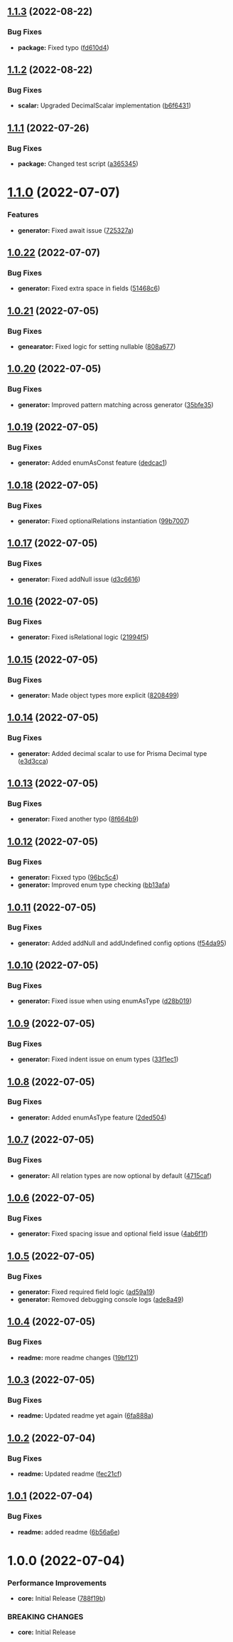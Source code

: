 ## [1.1.3](https://github.com/Luis-Domenech/prisma-generator-basic-typegraphql/compare/v1.1.2...v1.1.3) (2022-08-22)


### Bug Fixes

* **package:** Fixed typo ([fd610d4](https://github.com/Luis-Domenech/prisma-generator-basic-typegraphql/commit/fd610d401a0d0664ceb8fa73a864543d29c21802))

## [1.1.2](https://github.com/Luis-Domenech/prisma-generator-basic-typegraphql/compare/v1.1.1...v1.1.2) (2022-08-22)


### Bug Fixes

* **scalar:** Upgraded DecimalScalar implementation ([b6f6431](https://github.com/Luis-Domenech/prisma-generator-basic-typegraphql/commit/b6f64318ac1cf248603907f2311ea4ca9cbc96ae))

## [1.1.1](https://github.com/Luis-Domenech/prisma-generator-basic-typegraphql/compare/v1.1.0...v1.1.1) (2022-07-26)


### Bug Fixes

* **package:** Changed test script ([a365345](https://github.com/Luis-Domenech/prisma-generator-basic-typegraphql/commit/a36534504315a869af5114b3ec51613052d5a4ad))

# [1.1.0](https://github.com/Luis-Domenech/prisma-generator-basic-typegraphql/compare/v1.0.22...v1.1.0) (2022-07-07)


### Features

* **generator:** Fixed await issue ([725327a](https://github.com/Luis-Domenech/prisma-generator-basic-typegraphql/commit/725327ad36decdaa65320abf202ef28d623c993f))

## [1.0.22](https://github.com/Luis-Domenech/prisma-generator-basic-typegraphql/compare/v1.0.21...v1.0.22) (2022-07-07)


### Bug Fixes

* **generator:** Fixed extra space in fields ([51468c6](https://github.com/Luis-Domenech/prisma-generator-basic-typegraphql/commit/51468c67c6e78cc13e5515919036983e12be25da))

## [1.0.21](https://github.com/Luis-Domenech/prisma-generator-basic-typegraphql/compare/v1.0.20...v1.0.21) (2022-07-05)


### Bug Fixes

* **genearator:** Fixed logic for setting nullable ([808a677](https://github.com/Luis-Domenech/prisma-generator-basic-typegraphql/commit/808a6771fde1584d53be1c13f388d11a31e5807d))

## [1.0.20](https://github.com/Luis-Domenech/prisma-generator-basic-typegraphql/compare/v1.0.19...v1.0.20) (2022-07-05)


### Bug Fixes

* **generator:** Improved pattern matching across generator ([35bfe35](https://github.com/Luis-Domenech/prisma-generator-basic-typegraphql/commit/35bfe353372402b0ea8db33cd46eb695bd8962ce))

## [1.0.19](https://github.com/Luis-Domenech/prisma-generator-basic-typegraphql/compare/v1.0.18...v1.0.19) (2022-07-05)


### Bug Fixes

* **generator:** Added enumAsConst feature ([dedcac1](https://github.com/Luis-Domenech/prisma-generator-basic-typegraphql/commit/dedcac156fe166f368d2ccc0d78737111c01bb37))

## [1.0.18](https://github.com/Luis-Domenech/prisma-generator-basic-typegraphql/compare/v1.0.17...v1.0.18) (2022-07-05)


### Bug Fixes

* **generator:** Fixed optionalRelations instantiation ([99b7007](https://github.com/Luis-Domenech/prisma-generator-basic-typegraphql/commit/99b7007a8eef57a11ea9d804994365532eea742e))

## [1.0.17](https://github.com/Luis-Domenech/prisma-generator-basic-typegraphql/compare/v1.0.16...v1.0.17) (2022-07-05)


### Bug Fixes

* **generator:** Fixed addNull issue ([d3c6616](https://github.com/Luis-Domenech/prisma-generator-basic-typegraphql/commit/d3c6616b3cfb3b7e5671bd46d204d6281a0a26cc))

## [1.0.16](https://github.com/Luis-Domenech/prisma-generator-basic-typegraphql/compare/v1.0.15...v1.0.16) (2022-07-05)


### Bug Fixes

* **generator:** Fixed isRelational logic ([21994f5](https://github.com/Luis-Domenech/prisma-generator-basic-typegraphql/commit/21994f5e71c979657cf47d9048c49952e099115a))

## [1.0.15](https://github.com/Luis-Domenech/prisma-generator-basic-typegraphql/compare/v1.0.14...v1.0.15) (2022-07-05)


### Bug Fixes

* **generator:** Made object types more explicit ([8208499](https://github.com/Luis-Domenech/prisma-generator-basic-typegraphql/commit/8208499bbce0fc7e572befe8428822fbd2b39329))

## [1.0.14](https://github.com/Luis-Domenech/prisma-generator-basic-typegraphql/compare/v1.0.13...v1.0.14) (2022-07-05)


### Bug Fixes

* **generator:** Added decimal scalar to use for Prisma Decimal type ([e3d3cca](https://github.com/Luis-Domenech/prisma-generator-basic-typegraphql/commit/e3d3ccade6356ca870ed2ea74c01979412d122b2))

## [1.0.13](https://github.com/Luis-Domenech/prisma-generator-basic-typegraphql/compare/v1.0.12...v1.0.13) (2022-07-05)


### Bug Fixes

* **generator:** Fixed another typo ([8f664b9](https://github.com/Luis-Domenech/prisma-generator-basic-typegraphql/commit/8f664b9735e5affe604b19fd374e38db253024f9))

## [1.0.12](https://github.com/Luis-Domenech/prisma-generator-basic-typegraphql/compare/v1.0.11...v1.0.12) (2022-07-05)


### Bug Fixes

* **generator:** Fixxed typo ([96bc5c4](https://github.com/Luis-Domenech/prisma-generator-basic-typegraphql/commit/96bc5c479d5cfa4ec20571974548213498984de0))
* **generator:** Improved enum type checking ([bb13afa](https://github.com/Luis-Domenech/prisma-generator-basic-typegraphql/commit/bb13afa1f8dc93b361e81befd0fc59dc1395c4ac))

## [1.0.11](https://github.com/Luis-Domenech/prisma-generator-basic-typegraphql/compare/v1.0.10...v1.0.11) (2022-07-05)


### Bug Fixes

* **generator:** Added addNull and addUndefined config options ([f54da95](https://github.com/Luis-Domenech/prisma-generator-basic-typegraphql/commit/f54da95cfa78d3812851e142e3c305faba94cb1e))

## [1.0.10](https://github.com/Luis-Domenech/prisma-generator-basic-typegraphql/compare/v1.0.9...v1.0.10) (2022-07-05)


### Bug Fixes

* **generator:** Fixed issue when using enumAsType ([d28b019](https://github.com/Luis-Domenech/prisma-generator-basic-typegraphql/commit/d28b01959ed0818477ffa410fbaceba089f50c6a))

## [1.0.9](https://github.com/Luis-Domenech/prisma-generator-basic-typegraphql/compare/v1.0.8...v1.0.9) (2022-07-05)


### Bug Fixes

* **generator:** Fixed indent issue on enum types ([33f1ec1](https://github.com/Luis-Domenech/prisma-generator-basic-typegraphql/commit/33f1ec13d003d6cc2b75d8789449da6dd7aac735))

## [1.0.8](https://github.com/Luis-Domenech/prisma-generator-basic-typegraphql/compare/v1.0.7...v1.0.8) (2022-07-05)


### Bug Fixes

* **generator:** Added enumAsType feature ([2ded504](https://github.com/Luis-Domenech/prisma-generator-basic-typegraphql/commit/2ded504b756392f2cacee401dcaae48cbbb797d1))

## [1.0.7](https://github.com/Luis-Domenech/prisma-generator-basic-typegraphql/compare/v1.0.6...v1.0.7) (2022-07-05)


### Bug Fixes

* **generator:** All relation types are now optional by default ([4715caf](https://github.com/Luis-Domenech/prisma-generator-basic-typegraphql/commit/4715cafb6463b1b5204b177946c1b5ddfa1b0b9e))

## [1.0.6](https://github.com/Luis-Domenech/prisma-generator-basic-typegraphql/compare/v1.0.5...v1.0.6) (2022-07-05)


### Bug Fixes

* **generator:** Fixed spacing issue and optional field issue ([4ab6f1f](https://github.com/Luis-Domenech/prisma-generator-basic-typegraphql/commit/4ab6f1f5bb748c754507adcf6c335c599122d610))

## [1.0.5](https://github.com/Luis-Domenech/prisma-generator-basic-typegraphql/compare/v1.0.4...v1.0.5) (2022-07-05)


### Bug Fixes

* **generator:** Fixed required field logic ([ad59a19](https://github.com/Luis-Domenech/prisma-generator-basic-typegraphql/commit/ad59a195a8c21006acf71f8a17ea6ab0a66a7d41))
* **generator:** Removed debugging console logs ([ade8a49](https://github.com/Luis-Domenech/prisma-generator-basic-typegraphql/commit/ade8a491fd7780e252d372df695859fa42852d2b))

## [1.0.4](https://github.com/Luis-Domenech/prisma-generator-basic-typegraphql/compare/v1.0.3...v1.0.4) (2022-07-05)


### Bug Fixes

* **readme:** more readme changes ([19bf121](https://github.com/Luis-Domenech/prisma-generator-basic-typegraphql/commit/19bf121565f0b3922b81544e29a426fc5554532d))

## [1.0.3](https://github.com/Luis-Domenech/prisma-generator-basic-typegraphql/compare/v1.0.2...v1.0.3) (2022-07-05)


### Bug Fixes

* **readme:** Updated readme yet again ([6fa888a](https://github.com/Luis-Domenech/prisma-generator-basic-typegraphql/commit/6fa888a8cb48fe9cd9c1e6906bb854525f0c8114))

## [1.0.2](https://github.com/Luis-Domenech/prisma-generator-basic-typegraphql/compare/v1.0.1...v1.0.2) (2022-07-04)


### Bug Fixes

* **readme:** Updated readme ([fec21cf](https://github.com/Luis-Domenech/prisma-generator-basic-typegraphql/commit/fec21cf8008f073ba6dd7809ca789d3cd9808b14))

## [1.0.1](https://github.com/Luis-Domenech/prisma-generator-basic-typegraphql/compare/v1.0.0...v1.0.1) (2022-07-04)


### Bug Fixes

* **readme:** added readme ([6b56a6e](https://github.com/Luis-Domenech/prisma-generator-basic-typegraphql/commit/6b56a6e3c40d771f60384ea12661e5b6448f87a0))

# 1.0.0 (2022-07-04)


### Performance Improvements

* **core:** Initial Release ([788f19b](https://github.com/Luis-Domenech/prisma-generator-basic-typegraphql/commit/788f19b34a484f274aaa4b8d7160cf68ad46c9c1))


### BREAKING CHANGES

* **core:** Initial Release
